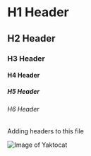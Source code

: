 # H1 Header
## H2 Header
### H3 Header
#### H4 Header
##### H5 Header
###### H6 Header
Adding headers to this file

![Image of Yaktocat](https://octodex.github.com/images/yaktocat.png)
